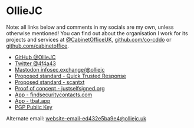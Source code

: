 # OllieJC

Note: all links below and comments in my socials are my own, unless otherwise mentioned! You can find out about the organisation I work for its projects and services at [@CabinetOfficeUK](https://twitter.com/cabinetofficeuk), [github.com/co-cddo](https://github.com/co-cddo) or [github.com/cabinetoffice](https://github.com/cabinetoffice).

 - [GitHub @OllieJC](https://github.com/OllieJC)
 - [Twitter @4f4a43](https://twitter.com/4f4a43)
 - <a rel="me" href="https://infosec.exchange/@olliejc">Mastodon infosec.exchange/@olliejc</a>
 - [Proposed standard - Quick Trusted Response](https://qtrcodes.org)
 - [Proposed standard - scantxt](https://www.scantxt.org)
 - [Proof of concept - justselfsigned.org](https://justselfsigned.org)
 - [App - findsecuritycontacts.com](https://findsecuritycontacts.com)
 - [App - tbat.app](https://tbat.app)
 - <a href="/key.pub">PGP Public Key</a>

Alternate email: <a href="mailto:website-email-ed432e5ba9e4@olliejc.uk" rel="me">website-email-ed432e5ba9e4@olliejc.uk</a>
